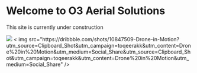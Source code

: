 <html>

<body>
  <h1>Welcome to O3 Aerial Solutions</h1>
  <p>This site is currently under construction</p>
  <img src="https://content.codecademy.com/articles/github-pages-via-web-app/happy-ice-cream.gif" />
  < img src="https://dribbble.com/shots/10847509-Drone-in-Motion?utm_source=Clipboard_Shot&utm_campaign=toqeerakk&utm_content=Drone%20in%20Motion&utm_medium=Social_Share&utm_source=Clipboard_Shot&utm_campaign=toqeerakk&utm_content=Drone%20in%20Motion&utm_medium=Social_Share" />
</body>

</html>
